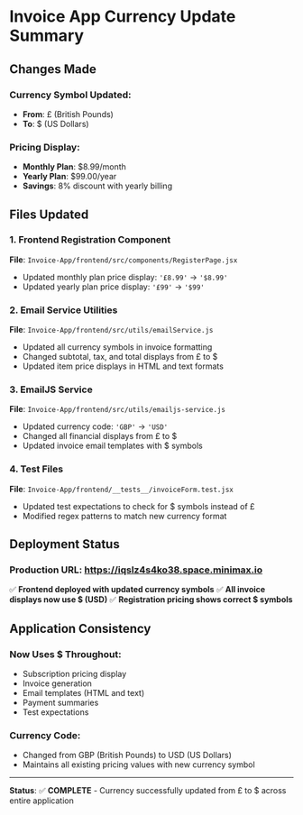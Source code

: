 # Invoice App Currency Update Summary

## Changes Made

### **Currency Symbol Updated:**
- **From**: £ (British Pounds)
- **To**: $ (US Dollars)

### **Pricing Display:**
- **Monthly Plan**: $8.99/month
- **Yearly Plan**: $99.00/year
- **Savings**: 8% discount with yearly billing

## Files Updated

### **1. Frontend Registration Component**
**File**: `Invoice-App/frontend/src/components/RegisterPage.jsx`
- Updated monthly plan price display: `'£8.99'` → `'$8.99'`
- Updated yearly plan price display: `'£99'` → `'$99'`

### **2. Email Service Utilities**
**File**: `Invoice-App/frontend/src/utils/emailService.js`
- Updated all currency symbols in invoice formatting
- Changed subtotal, tax, and total displays from £ to $
- Updated item price displays in HTML and text formats

### **3. EmailJS Service**
**File**: `Invoice-App/frontend/src/utils/emailjs-service.js`
- Updated currency code: `'GBP'` → `'USD'`
- Changed all financial displays from £ to $
- Updated invoice email templates with $ symbols

### **4. Test Files**
**File**: `Invoice-App/frontend/__tests__/invoiceForm.test.jsx`
- Updated test expectations to check for $ symbols instead of £
- Modified regex patterns to match new currency format

## Deployment Status

### **Production URL**: https://iqslz4s4ko38.space.minimax.io
✅ **Frontend deployed with updated currency symbols**
✅ **All invoice displays now use $ (USD)**
✅ **Registration pricing shows correct $ symbols**

## Application Consistency

### **Now Uses $ Throughout:**
- Subscription pricing display
- Invoice generation
- Email templates (HTML and text)
- Payment summaries
- Test expectations

### **Currency Code:**
- Changed from GBP (British Pounds) to USD (US Dollars)
- Maintains all existing pricing values with new currency symbol

---

**Status**: ✅ **COMPLETE** - Currency successfully updated from £ to $ across entire application
